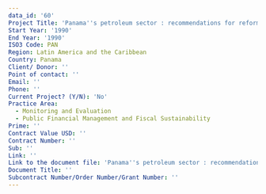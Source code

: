 ```yaml
---
data_id: '60'
Project Title: 'Panama''s petroleum sector : recommendations for reform'
Start Year: '1990'
End Year: '1990'
ISO3 Code: PAN
Region: Latin America and the Caribbean
Country: Panama
Client/ Donor: ''
Point of contact: ''
Email: ''
Phone: ''
Current Project? (Y/N): 'No'
Practice Area:
  - Monitoring and Evaluation
  - Public Financial Management and Fiscal Sustainability
Prime: ''
Contract Value USD: ''
Contract Number: ''
Sub: ''
Link: ''
Link to the document file: 'Panama''s petroleum sector : recommendations for reform'
Document Title: ''
Subcontract Number/Order Number/Grant Number: ''
---
```

